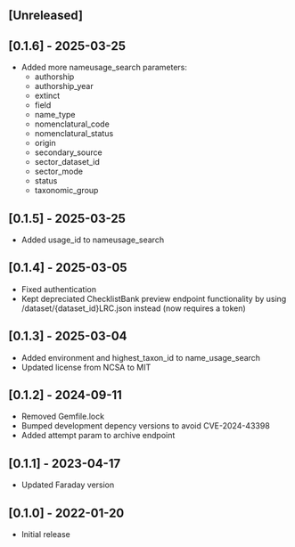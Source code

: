 ## [Unreleased]

## [0.1.6] - 2025-03-25
 - Added more nameusage_search parameters:
    - authorship
    - authorship_year
    - extinct
    - field
    - name_type
    - nomenclatural_code
    - nomenclatural_status
    - origin
    - secondary_source
    - sector_dataset_id
    - sector_mode
    - status
    - taxonomic_group

## [0.1.5] - 2025-03-25
 - Added usage_id to nameusage_search

## [0.1.4] - 2025-03-05
 - Fixed authentication
 - Kept depreciated ChecklistBank preview endpoint functionality by using /dataset/{dataset_id}LRC.json instead (now requires a token)

## [0.1.3] - 2025-03-04
 - Added environment and highest_taxon_id to name_usage_search
 - Updated license from NCSA to MIT

## [0.1.2] - 2024-09-11
 - Removed Gemfile.lock
 - Bumped development depency versions to avoid CVE-2024-43398
 - Added attempt param to archive endpoint

## [0.1.1] - 2023-04-17
- Updated Faraday version

## [0.1.0] - 2022-01-20

- Initial release
